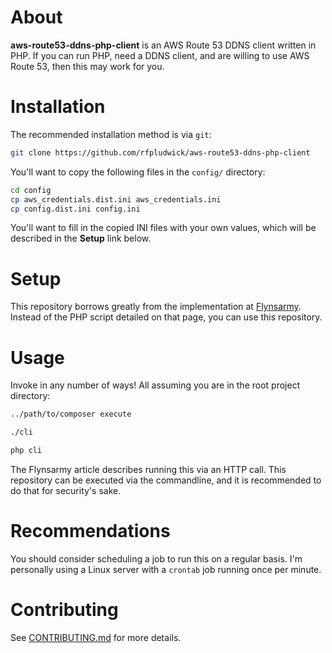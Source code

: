 # About

**aws-route53-ddns-php-client** is an AWS Route 53 DDNS client written in PHP. If you can run PHP, need a DDNS client,
 and are willing to use AWS Route 53, then this may work for you.

# Installation

The recommended installation method is via `git`:

```bash
git clone https://github.com/rfpludwick/aws-route53-ddns-php-client
```

You'll want to copy the following files in the `config/` directory:

```bash
cd config
cp aws_credentials.dist.ini aws_credentials.ini
cp config.dist.ini config.ini
```

You'll want to fill in the copied INI files with your own values, which will be described in the **Setup** link below.

# Setup

This repository borrows greatly from the implementation at 
[Flynsarmy](https://www.flynsarmy.com/2015/12/setting-up-dynamic-dns-to-your-home-with-route-53/). Instead of the PHP
script detailed on that page, you can use this repository.

# Usage

Invoke in any number of ways! All assuming you are in the root project directory:

```bash
../path/to/composer execute
```

```bash
./cli
```

```bash
php cli
```

The Flynsarmy article describes running this via an HTTP call. This repository can be executed via the commandline, and
it is recommended to do that for security's sake.

# Recommendations

You should consider scheduling a job to run this on a regular basis. I'm personally using a Linux server with a 
`crontab` job running once per minute.

# Contributing

See [CONTRIBUTING.md](CONTRIBUTING.md) for more details.
